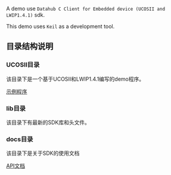 A demo use `Datahub C Client for Embedded device (UCOSII and LWIP1.4.1)` sdk.

This demo uses `Keil` as a development tool.

## 目录结构说明

### UCOSII目录
该目录下是一个基于UCOSII和LWIP1.4.1编写的demo程序。

[示例程序](./ucosII/LWIP_APP/datahub_demo/datahub_demo.c)

### lib目录
该目录下有最新的SDK库和头文件。

### docs目录
该目录下是关于SDK的使用文档

[API文档](./docs/API.md)
